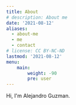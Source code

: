 ```yaml
---
title: About
# description: About me
date: '2021-08-12'
aliases:
  - about-me
  - me
  - contact
# license: CC BY-NC-ND
lastmod: '2021-08-12'
menu:
    main: 
        weight: -90
        pre: user
---
```


Hi, I'm Alejandro Guzman.
